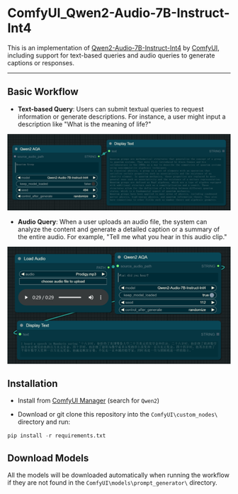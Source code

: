 # ComfyUI_Qwen2-Audio-7B-Instruct-Int4

This is an implementation of [Qwen2-Audio-7B-Instruct-Int4](https://github.com/QwenLM/Qwen2-Audio) by [ComfyUI](https://github.com/comfyanonymous/ComfyUI), including support for text-based queries and audio queries to generate captions or responses.

---

## Basic Workflow

- **Text-based Query**: Users can submit textual queries to request information or generate descriptions. For instance, a user might input a description like "What is the meaning of life?"

![Chat_with_text_workflow preview](examples/Chat_with_text_workflow.png)

- **Audio Query**: When a user uploads an audio file, the system can analyze the content and generate a detailed caption or a summary of the entire audio. For example, "Tell me what you hear in this audio clip."

![Chat_with_audio_workflow preview](examples/Chat_with_audio_workflow.png)

## Installation

- Install from [ComfyUI Manager](https://github.com/ltdrdata/ComfyUI-Manager) (search for `Qwen2`)

- Download or git clone this repository into the `ComfyUI\custom_nodes\` directory and run:

```python
pip install -r requirements.txt
```

## Download Models

All the models will be downloaded automatically when running the workflow if they are not found in the `ComfyUI\models\prompt_generator\` directory.
